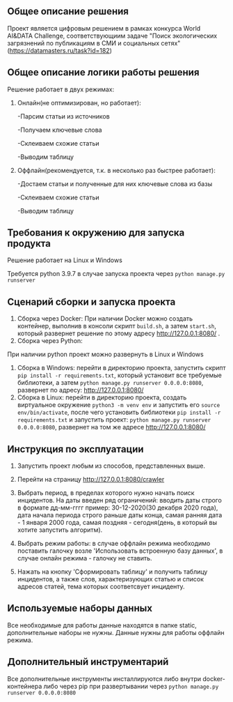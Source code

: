 ## Общее описание решения

Проект является цифровым решением в рамках конкурса World AI&DATA Challenge, соответствующиим задаче "Поиск экологических загрязнений по публикациям в СМИ и социальных сетях" (https://datamasters.ru/task?id=182)


## Общее описание логики работы решения
Решение работает в двух режимах:
1) Онлайн(не оптимизирован, но работает): 

	-Парсим статьи из источников

	-Получаем ключевые слова

	-Склеиваем схожие статьи

	-Выводим таблицу
2) Оффлайн(рекомендуется, т.к. в несколько раз быстрее работает): 

	-Достаем статьи и полученные для них ключевые слова из базы

	-Склеиваем схожие статьи
	
	-Выводим таблицу

## Требования к окружению для запуска продукта
Решение работает на Linux и Windows

Требуется python 3.9.7 в случае запуска проекта через `python manage.py runserver`

## Сценарий сборки и запуска проекта
1) Сборка через Docker:
При наличии Docker можно создать контейнер, выполнив в консоли  скрипт `build.sh`, а затем `start.sh`, который развернет решение по этому адресу http://127.0.0.1:8080/ . 
2) Cборка через Python:

При наличии python проект можно развернуть в Linux и Windows
1) Сборка в Windows: перейти в директорию проекта, запустить скрипт `pip install -r requirements.txt`, который установит все требуемые библиотеки, а затем `python manage.py runserver 0.0.0.0:8080`, развернет по адресу: http://127.0.0.1:8080/
2) Сборка в Linux: перейти в директорию проекта, создать виртуальное окружение `python3 -m venv env` и запустить его `source env/bin/activate`, после чего установить библиотеки `pip install -r requirements.txt` и запустить проект: `python manage.py runserver 0.0.0.0:8080`, развернет на том же адресе http://127.0.0.1:8080/


## Инструкция по эксплуатации

1) Запустить проект любым из способов, представленных выше.

2) Перейти на страницу http://127.0.0.1:8080/crawler 

3) Выбрать период, в пределах которого нужно начать поиск инцидентов. На даты введен ряд ограничений: вводить даты строго в формате дд-мм-гггг пример: 30-12-2020(30 декабря 2020 года), 
дата начала периода строго раньше даты конца, самая ранняя дата - 1 января 2000 года, самая поздняя - сегодня(день, в который вы хотите запустить алгоритм).

4) Выбрать режим работы: в случае оффлайн режима необходимо поставить галочку возле 'Использовать встроенную базу данных', в случае онлайн режима - галочку не ставить.

5) Нажать на кнопку 'Сформировать таблицу' и получить таблицу инцидентов, а также слов, характеризующих статью и список адресов статей, тема которых соответсвует инциденту.


## Используемые наборы данных

Все необходимые для работы данные находятся в папке static, дополнительные наборы не нужны. 
Данные нужны для работы оффлайн режима.

## Дополнительный инструментарий

Все дополнительные инструменты инсталлируются либо внутри docker-контейнера либо через pip при развертывании через `python manage.py runserver 0.0.0.0:8080`


